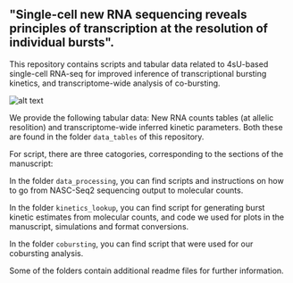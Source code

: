 ## "Single-cell new RNA sequencing reveals principles of transcription at the resolution of individual bursts".
This repository contains scripts and tabular data related to 4sU-based single-cell RNA-seq for improved inference of transcriptional bursting kinetics, and transcriptome-wide analysis of co-bursting.

![alt text](https://github.com/sandberg-lab/NASC-seq2/blob/master/images/im1.png?raw=true)


We provide the following tabular data: New RNA counts tables (at allelic resolition) and transcriptome-wide inferred kinetic parameters. Both these are found in the folder `data_tables` of this repository.

For script, there are three catogories, corresponding to the sections of the manuscript:

In the folder `data_processing`, you can find scripts and instructions on how to go from NASC-Seq2 sequencing output to molecular counts.

In the folder `kinetics_lookup`, you can find script for generating burst kinetic estimates from molecular counts, and code we used for plots in the manuscript, simulations and format conversions.

In the folder `cobursting`, you can find script that were used for our cobursting analysis.

Some of the folders contain additional readme files for further information.
